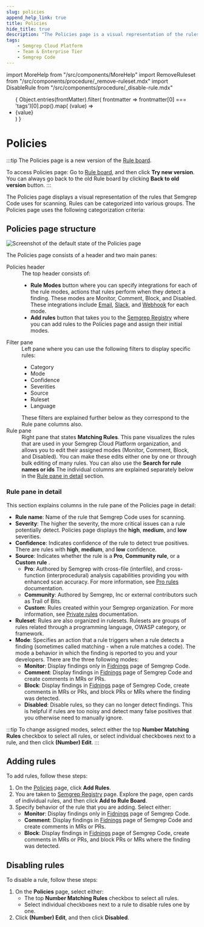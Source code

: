 ```yaml
---
slug: policies
append_help_link: true
title: Policies
hide_title: true
description: "The Policies page is a visual representation of the rules that Semgrep Code uses to scan code."
tags:
    - Semgrep Cloud Platform
    - Team & Enterprise Tier
    - Semgrep Code
---
```


import MoreHelp from "/src/components/MoreHelp"
import RemoveRuleset from "/src/components/procedure/_remove-ruleset.mdx"
import DisableRule from "/src/components/procedure/_disable-rule.mdx"

<ul id="tag__badge-list">
{
Object.entries(frontMatter).filter(
    frontmatter => frontmatter[0] === 'tags')[0].pop().map(
    (value) => <li class='tag__badge-item'>{value}</li> )
}
</ul>

# Policies

:::tip
The Policies page is a new version of the [Rule board](https://semgrep.dev/orgs/-/board).

To access Policies page: Go to [Rule board](https://semgrep.dev/orgs/-/board), and then click **Try new version**. You can always go back to the old Rule board by clicking **Back to old version** button.
:::

The Policies page displays a visual representation of the rules that Semgrep Code uses for scanning. Rules can be categorized into various groups. The Policies page uses the following categorization criteria:

## Policies page structure

![Screenshot of the default state of the Policies page](/img/policies.png)

The Policies page consists of a header and two main panes:

<dl>
    <dt>Policies header</dt>
        <dd>
            The top header consists of:
            <ul>
                <li><i class="fa-solid fa-gear"></i> <b>Rule Modes</b> button where you can specify integrations for each of the rule modes, actions that rules perform when they detect a finding. These modes are Monitor, Comment, Block, and Disabled. These integrations include <a href="/semgrep-cloud-platform/email-notifications/">Email</a>, <a href="/semgrep-cloud-platform/slack-notifications/">Slack</a>, and <a href="/semgrep-cloud-platform/webhooks/">Webhook</a> for each mode.</li>
                <li><b>Add rules</b> button that takes you to the <a href="https://semgrep.dev/explore">Semgrep Registry</a> where you can add rules to the Policies page and assign their initial modes.</li>
            </ul>
        </dd>
    <dt>Filter pane</dt>
        <dd>
            Left pane where you can use the following filters to display specific rules:
            <ul>
                <li>Category</li>
                <li>Mode</li>
                <li>Confidence</li>
                <li>Severities</li>
                <li>Source</li>
                <li>Ruleset</li>
                <li>Language</li>
            </ul>
            These filters are explained further below as they correspond to the Rule pane columns also.
        </dd>
    <dt>Rule pane</dt>
        <dd>Right pane that states <b>Matching Rules</b>. This pane visualizes the rules that are used in your Semgrep Cloud Platform organization, and allows you to edit their assigned modes (Monitor, Comment, Block, and Disabled). You can make these edits either one by one or through bulk editing of many rules. You can also use the <b>Search for rule names or ids</b> The individual columns are explained separately below in the <a href="#rule-pane-in-detail">Rule pane in detail</a> section.</dd>
</dl>

### Rule pane in detail

This section explains columns in the rule pane of the Policies page in detail:

- **Rule name**: Name of the rule that Semgrep Code uses for scanning.
- **Severity**: The higher the severity, the more critical issues can a rule potentially detect. Policies page displays the **high**, **medium**, and **low** severities.
- **Confidence**: Indicates confidence of the rule to detect true positives. There are rules with **high**, **medium**, and **low** confidence.
- **Source**: Indicates whether the rule is a **Pro**, **Community rule**, or a **Custom rule** .
    - **Pro**: Authored by Semgrep with cross-file (interfile), and cross-function (interprocedural) analysis capabilities providing you with enhanced scan accuracy. For more information, see [Pro rules](/semgrep-code/pro-rules/) documentation.
    - **Community**: Authored by Semgrep, Inc or external contributors such as Trail of Bits.
    - **Custom**: Rules created within your Semgrep organization. For more information, see [Private rules](/writing-rules/private-rules/) documentation.
- **Ruleset**: Rules are also organized in rulesets. Rulesets are groups of rules related through a programming language, OWASP category, or framework.
- **Mode**: Specifies an action that a rule triggers when a rule detects a finding (sometimes called matching - when a rule matches a code). The mode a behavior in which the finding is reported to you and your developers. There are the three following modes:
    - **Monitor**: Display findings only in [Fidnings](https://semgrep.dev/orgs/-/findings?tab=open) page of Semgrep Code.
    - **Comment**: Display findings in [Fidnings](https://semgrep.dev/orgs/-/findings?tab=open) page of Semgrep Code and create comments in MRs or PRs.
    - **Block**: Display findings in [Fidnings](https://semgrep.dev/orgs/-/findings?tab=open) page of Semgrep Code, create comments in MRs or PRs, and block PRs or MRs where the finding was detected.
    - **Disabled**: Disable rules, so they can no longer detect findings. This is helpful if rules are too noisy and detect many false positives that you otherwise need to manually ignore.

:::tip
To change assigned modes, select either the top **<span className="placeholder">Number</span> Matching Rules** checkbox to select all rules, or select individual checkboxes next to a rule, and then click **(<span className="placeholder">Number</span>) Edit**.
:::

## Adding rules

To add rules, follow these steps:

1. On the [Policies](https://semgrep.dev/orgs/-/board) page, click **Add Rules**.
1. You are taken to [Semgrep Registry](https://semgrep.dev/explore) page. Explore the page, open cards of individual rules, and then click **Add to Rule Board**.
1. Specify behavior of the rule that you are adding. Select either: 
    - **Monitor**: Display findings only in [Fidnings](https://semgrep.dev/orgs/-/findings?tab=open) page of Semgrep Code.
    - **Comment**: Display findings in [Fidnings](https://semgrep.dev/orgs/-/findings?tab=open) page of Semgrep Code and create comments in MRs or PRs.
    - **Block**: Display findings in [Fidnings](https://semgrep.dev/orgs/-/findings?tab=open) page of Semgrep Code, create comments in MRs or PRs, and block PRs or MRs where the finding was detected.

## Disabling rules

To disable a rule, follow these steps:

1. On the **Policies** page, select either:
    - The top **<span className="placeholder">Number</span> Matching Rules** checkbox to select all rules.
    - Select individual checkboxes next to a rule to disable rules one by one.
1. Click **(<span className="placeholder">Number</span>) Edit**, and then click **Disabled**.

<MoreHelp />
